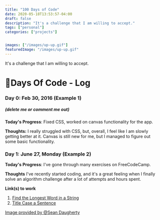 ```yaml
---
title: "100 Days of Code"
date: 2020-05-18T13:53:57-04:00
draft: false
description: "It's a challenge that I am willing to accept."
tags: ["personal"]
categories: ["projects"]


images: ["/images/up-up.gif"]
featuredImage: "/images/up-up.gif"
---
```




It's a challenge that I am willing to accept.
<!--more--> 

# :100:Days Of Code - Log

### Day 0: Feb 30, 2016 (Example 1)

##### (delete me or comment me out)

**Today's Progress**: Fixed CSS, worked on canvas functionality for the app.

**Thoughts:** I really struggled with CSS, but, overall, I feel like I am slowly getting better at it. Canvas is still new for me, but I managed to figure out some basic functionality.


### Day 1: June 27, Monday (Example 2)

**Today's Progress**: I've gone through many exercises on FreeCodeCamp.

**Thoughts** I've recently started coding, and it's a great feeling when I finally solve an algorithm challenge after a lot of attempts and hours spent.

**Link(s) to work**
1. [Find the Longest Word in a String](https://www.freecodecamp.com/challenges/find-the-longest-word-in-a-string)
2. [Title Case a Sentence](https://www.freecodecamp.com/challenges/title-case-a-sentence)


[Image provided by @Sean Daugherty](https://dribbble.com/shots/5909115-100-Days-of-School)